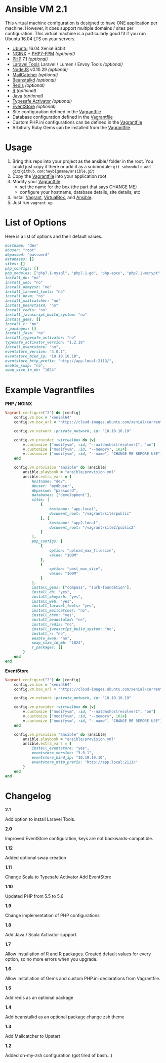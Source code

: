 Ansible VM 2.1 
===============

This virtual machine configuration is designed to have ONE application per machine. However, it does support multiple domains / sites per configuration. This virtual machine is a particularly good fit if you run Ubuntu 16.04 LTS on your servers.

- [Ubuntu](http://www.ubuntu.com/) 16.04 Xenial 64bit
- [NGINX](http://nginx.org/) + [PHP7-FPM](http://php-fpm.org/) _(optional)_
- [PHP](http://php.net/) 7.1 _(optional)_
- [Laravel Tools](http://laravel.com/) Laravel / Lumen / Envoy Tools _(optional)_
- [NodeJS](http://nodejs.org/) v0.10.29 _(optional)_
- [MailCatcher](http://mailcatcher.me/) _(optional)_
- [Beanstalkd](http://kr.github.io/beanstalkd/) _(optional)_
- [Redis](http://redis.io) _(optional)_
- [R](http://r-project.org) _(optional)_
- [Java](http://java.com) _(optional)_
- [Typesafe Activator](http://scala-lang.org) _(optional)_
- [EventStore](http://geteventstore.com) _(optional)_
- Site configuration defined in the [Vagrantfile](https://github.com/heybigname/ansible/blob/master/Vagrantfile)
- Database configuration defined in the [Vagrantfile](https://github.com/heybigname/ansible/blob/master/Vagrantfile)
- Custom PHP.ini configurations can be defined in the [Vagrantfile](https://github.com/heybigname/ansible/blob/master/Vagrantfile)
- Arbitrary Ruby Gems can be installed from the [Vagrantfile](https://github.com/heybigname/ansible/blob/master/Vagrantfile)

# Usage

1. Bring this repo into your project as the ansible/ folder in the root. You could just copy it there or add it as a submodule: `git submodule add git@github.com:heybigname/ansible.git`
2. Copy the [Vagrantfile](https://github.com/heybigname/ansible/blob/master/Vagrantfile) into your application root
3. Modify your [Vagrantfile](https://github.com/heybigname/ansible/blob/master/Vagrantfile)
    - set the name for the box (the part that says CHANGE ME)
    - configure your hostname, database details, site details, etc
4. Install [Vagrant](http://vagrantup.com), [VirtualBox](https://www.virtualbox.org/), and [Ansible](http://www.ansible.com/home).
5. Just run `vagrant up`

# List of Options

Here is a list of options and their default values.

```ruby
hostname: "dev"
dbuser: "root"
dbpasswd: "password"
databases: []
sites: []
php_configs: []
php_modules: ["php7.1-mysql", "php7.1-gd", "php-apcu", "php7.1-mcrypt", "php7.1-curl", "php7.1-intl", "php-memcached"]
install_db: "no"
install_web: "no"
install_ohmyzsh: "no"
install_laravel_tools: "no"
install_hhvm: "no"
install_mailcatcher: "no"
install_beanstalkd: "no"
install_redis: "no"
install_javascript_build_system: "no"
install_gems: []
install_r: "no"
r_packages: []
install_java: "no"
install_typesafe_activator: "no"
typesafe_activator_version: "1.2.10"
install_eventstore: "no",
eventstore_version: "3.0.1",
eventstore_bind_ip: "10.10.10.10",
eventstore_http_prefix: "http://app.local:2113/",
enable_swap: "no",
swap_size_in_mb: "1024"
```

# Example Vagrantfiles

**PHP / NGINX**

```ruby
Vagrant.configure("2") do |config|
    config.vm.box = "xenial64"
    config.vm.box_url = "https://cloud-images.ubuntu.com/xenial/current/xenial-server-cloudimg-amd64-vagrant.box"

    config.vm.network :private_network, ip: "10.10.10.10"

    config.vm.provider :virtualbox do |v|
        v.customize ["modifyvm", :id, "--natdnshostresolver1", "on"]
        v.customize ["modifyvm", :id, "--memory", 1024]
        v.customize ["modifyvm", :id, "--name", "CHANGE ME BEFORE USE"]
    end

    config.vm.provision "ansible" do |ansible|
        ansible.playbook = "ansible/provision.yml"
        ansible.extra_vars = {
            hostname: "dev",
            dbuser: "mydbuser",
            dbpasswd: "password",
            databases: ["development"],
            sites: [
                {
                    hostname: "app.local",
                    document_root: "/vagrant/site/public"
                }, {
                    hostname: "app2.local",
                    document_root: "/vagrant/site2/public2"
                }
            ],
            php_configs: [
                {
                    option: "upload_max_filesize",
                    value: "100M"
                },
                {
                    option: "post_max_size",
                    value: "100M"
                }
            ],
            install_gems: ["compass", "zurb-foundation"],
            install_db: "yes",
            install_ohmyzsh: "yes",
            install_web: "yes",
            install_laravel_tools: "yes",
            install_mailcatcher: "no",
            install_hhvm: "yes",
            install_beanstalkd: "no",
            install_redis: "no",
            install_javascript_build_system: "no",
            install_r: "no",
            enable_swap: "no",
            swap_size_in_mb: "1024",
            r_packages: []
        }
    end
end
```

**EventStore**

```ruby
Vagrant.configure("2") do |config|
    config.vm.box = "xenial64"
    config.vm.box_url = "https://cloud-images.ubuntu.com/xenial/current/xenial-server-cloudimg-amd64-vagrant.box"

    config.vm.network :private_network, ip: "10.10.10.10"

    config.vm.provider :virtualbox do |v|
        v.customize ["modifyvm", :id, "--natdnshostresolver1", "on"]
        v.customize ["modifyvm", :id, "--memory", 1024]
        v.customize ["modifyvm", :id, "--name", "CHANGE ME BEFORE USE"]
    end

    config.vm.provision "ansible" do |ansible|
        ansible.playbook = "ansible/provision.yml"
        ansible.extra_vars = {
            install_eventstore: "yes",
            eventstore_version: "3.0.1",
            eventstore_bind_ip: "10.10.10.10",
            eventstore_http_prefix: "http://app.local:2113/"
        }
    end
end
```

Changelog
=========

**2.1**

Add option to install Laravel Tools.

**2.0**

Improved EventStore configuration, keys are not backwards-compatible.

**1.12**

Added optional swap creation

**1.11**

Change Scala to Typesafe Activator
Add EventStore 

**1.10**

Updated PHP from 5.5 to 5.6

**1.9**

Change implementation of PHP configurations

**1.8**

Add Java / Scala Activator support.

**1.7**

Allow installation of R and R packages. Created default values for every option, so no more errors when you upgrade.

**1.6**

Allow installation of Gems and custom PHP.ini declarations from Vagrantfile.

**1.5**

Add redis as an optional package

**1.4**

Add beanstalkd as an optional package
change zsh theme

**1.3**

Add Mailcatcher to Upstart

**1.2**

Added oh-my-zsh configuration (got tired of bash...)
